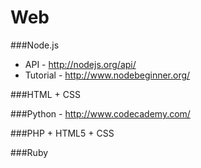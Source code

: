 Web 
========

###Node.js
- API - http://nodejs.org/api/
- Tutorial - http://www.nodebeginner.org/

###HTML + CSS

###Python - http://www.codecademy.com/

###PHP + HTML5 + CSS

###Ruby
 
